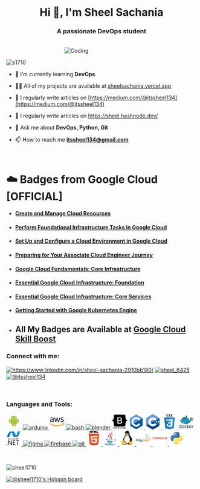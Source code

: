 <h1 align="center">Hi 👋, I'm Sheel Sachania</h1>
<h3 align="center">A passionate DevOps student </h3>
<br/>

<img align="right" alt="Coding" width="350" src="https://camo.githubusercontent.com/5ddf73ad3a205111cf8c686f687fc216c2946a75005718c8da5b837ad9de78c9/68747470733a2f2f7468756d62732e6766796361742e636f6d2f4576696c4e657874446576696c666973682d736d616c6c2e676966">

<br/>

<p align="left"> <img src="https://komarev.com/ghpvc/?username=s1710&label=Profile%20views&color=0e75b6&style=flat" alt="s1710" /> </p>

- 🌱 I’m currently learning **DevOps**

- 👨‍💻 All of my projects are available at [sheelsachania.vercel.app](sheelsachania.vercel.app)

- 📝 I regularly write articles on [https://medium.com/@itssheel134](https://medium.com/@itssheel134)

- 📝 I regularly write articles on https://sheel.hashnode.dev/

- 💬 Ask me about **DevOps, Python, Git**

- 📫 How to reach me **itssheel134@gmail.com**

<br />

# ☁️ Badges from Google Cloud [OFFICIAL]

- #### [Create and Manage Cloud Resources](https://www.cloudskillsboost.google/public_profiles/d53c9f42-05a9-4c1c-838f-32b11bbd80ff/badges/2974428)
- #### [Perform Foundational Infrastructure Tasks in Google Cloud](https://www.cloudskillsboost.google/public_profiles/d53c9f42-05a9-4c1c-838f-32b11bbd80ff/badges/3021510)
- #### [Set Up and Configure a Cloud Environment in Google Cloud](https://www.cloudskillsboost.google/public_profiles/d53c9f42-05a9-4c1c-838f-32b11bbd80ff/badges/3027205)
- #### [Preparing for Your Associate Cloud Engineer Journey](https://www.cloudskillsboost.google/public_profiles/d53c9f42-05a9-4c1c-838f-32b11bbd80ff/badges/2996736)
- #### [Google Cloud Fundamentals: Core Infrastructure](https://www.cloudskillsboost.google/public_profiles/d53c9f42-05a9-4c1c-838f-32b11bbd80ff/badges/3033579) 
- #### [Essential Google Cloud Infrastructure: Foundation](https://www.cloudskillsboost.google/public_profiles/d53c9f42-05a9-4c1c-838f-32b11bbd80ff/badges/3032472)
- #### [Essential Google Cloud Infrastructure: Core Services](https://www.cloudskillsboost.google/public_profiles/d53c9f42-05a9-4c1c-838f-32b11bbd80ff/badges/3037605)
- #### [Getting Started with Google Kubernetes Engine](https://www.cloudskillsboost.google/public_profiles/d53c9f42-05a9-4c1c-838f-32b11bbd80ff/badges/3039011)

- ## All My Badges are Available at [Google Cloud Skill Boost](https://www.cloudskillsboost.google/public_profiles/d53c9f42-05a9-4c1c-838f-32b11bbd80ff)

<h3 align="left">Connect with me:</h3>
<p align="left">
<a href="https://linkedin.com/in/https://www.linkedin.com/in/sheel-sachania-2910bb180/" target="blank"><img align="center" src="https://raw.githubusercontent.com/rahuldkjain/github-profile-readme-generator/master/src/images/icons/Social/linked-in-alt.svg" alt="https://www.linkedin.com/in/sheel-sachania-2910bb180/" height="30" width="40" /></a>
<a href="https://instagram.com/sheel_6425" target="blank"><img align="center" src="https://raw.githubusercontent.com/rahuldkjain/github-profile-readme-generator/master/src/images/icons/Social/instagram.svg" alt="sheel_6425" height="30" width="40" /></a>
<a href="https://medium.com/@itssheel134" target="blank"><img align="center" src="https://raw.githubusercontent.com/rahuldkjain/github-profile-readme-generator/master/src/images/icons/Social/medium.svg" alt="@itssheel134" height="30" width="40" /></a>
</p>

<br />
<h3 align="left">Languages and Tools:</h3>
<p align="left"> 
  
  <a href="https://developer.android.com" target="_blank" rel="noreferrer"> <img src="https://raw.githubusercontent.com/devicons/devicon/master/icons/android/android-original-wordmark.svg" alt="android" width="40" height="40"/> </a> 
  <a href="https://www.arduino.cc/" target="_blank" rel="noreferrer"> <img src="https://cdn.worldvectorlogo.com/logos/arduino-1.svg" alt="arduino" width="40" height="40"/> </a> 
  <a href="https://aws.amazon.com" target="_blank" rel="noreferrer"> <img src="https://raw.githubusercontent.com/devicons/devicon/master/icons/amazonwebservices/amazonwebservices-original-wordmark.svg" alt="aws" width="40" height="40"/> </a> 
  <a href="https://www.gnu.org/software/bash/" target="_blank" rel="noreferrer"> <img src="https://www.vectorlogo.zone/logos/gnu_bash/gnu_bash-icon.svg" alt="bash" width="40" height="40"/> </a> 
  <a href="https://www.blender.org/" target="_blank" rel="noreferrer"> <img src="https://download.blender.org/branding/community/blender_community_badge_white.svg" alt="blender" width="40" height="40"/> </a> 
  <a href="https://getbootstrap.com" target="_blank" rel="noreferrer"> <img src="https://raw.githubusercontent.com/devicons/devicon/master/icons/bootstrap/bootstrap-plain-wordmark.svg" alt="bootstrap" width="40" height="40"/> </a> 
  <a href="https://www.cprogramming.com/" target="_blank" rel="noreferrer"> <img src="https://raw.githubusercontent.com/devicons/devicon/master/icons/c/c-original.svg" alt="c" width="40" height="40"/> </a> 
  <a href="https://www.w3schools.com/cpp/" target="_blank" rel="noreferrer"> <img src="https://raw.githubusercontent.com/devicons/devicon/master/icons/cplusplus/cplusplus-original.svg" alt="cplusplus" width="40" height="40"/> </a> 
  <a href="https://www.w3schools.com/css/" target="_blank" rel="noreferrer"> <img src="https://raw.githubusercontent.com/devicons/devicon/master/icons/css3/css3-original-wordmark.svg" alt="css3" width="40" height="40"/> </a> 
  <a href="https://www.docker.com/" target="_blank" rel="noreferrer"> <img src="https://raw.githubusercontent.com/devicons/devicon/master/icons/docker/docker-original-wordmark.svg" alt="docker" width="40" height="40"/> </a> 
  <a href="https://dotnet.microsoft.com/" target="_blank" rel="noreferrer"> <img src="https://raw.githubusercontent.com/devicons/devicon/master/icons/dot-net/dot-net-original-wordmark.svg" alt="dotnet" width="40" height="40"/> </a> 
  <a href="https://www.figma.com/" target="_blank" rel="noreferrer"> <img src="https://www.vectorlogo.zone/logos/figma/figma-icon.svg" alt="figma" width="40" height="40"/> </a> 
  <a href="https://firebase.google.com/" target="_blank" rel="noreferrer"> <img src="https://www.vectorlogo.zone/logos/firebase/firebase-icon.svg" alt="firebase" width="40" height="40"/> </a> 
  <a href="https://git-scm.com/" target="_blank" rel="noreferrer"> <img src="https://www.vectorlogo.zone/logos/git-scm/git-scm-icon.svg" alt="git" width="40" height="40"/> </a> 
  <a href="https://www.w3.org/html/" target="_blank" rel="noreferrer"> <img src="https://raw.githubusercontent.com/devicons/devicon/master/icons/html5/html5-original-wordmark.svg" alt="html5" width="40" height="40"/> </a> 
  <a href="https://www.java.com" target="_blank" rel="noreferrer"> <img src="https://raw.githubusercontent.com/devicons/devicon/master/icons/java/java-original.svg" alt="java" width="40" height="40"/> </a> 
  <a href="https://www.linux.org/" target="_blank" rel="noreferrer"> <img src="https://raw.githubusercontent.com/devicons/devicon/master/icons/linux/linux-original.svg" alt="linux" width="40" height="40"/> </a> 
  <a href="https://www.mysql.com/" target="_blank" rel="noreferrer"> <img src="https://raw.githubusercontent.com/devicons/devicon/master/icons/mysql/mysql-original-wordmark.svg" alt="mysql" width="40" height="40"/> </a> 
  <a href="https://www.oracle.com/" target="_blank" rel="noreferrer"> <img src="https://raw.githubusercontent.com/devicons/devicon/master/icons/oracle/oracle-original.svg" alt="oracle" width="40" height="40"/> </a> 
  <a href="https://www.python.org" target="_blank" rel="noreferrer"> <img src="https://raw.githubusercontent.com/devicons/devicon/master/icons/python/python-original.svg" alt="python" width="40" height="40"/> </a> 

</p>

<br />
<!-- <p><img align="center" src="https://github-readme-stats.vercel.app/api/top-langs?username=sheel1710&show_icons=true&locale=en&layout=compact" alt="sheel1710" /></p> -->

<p><img align="center" src="https://github-readme-streak-stats.herokuapp.com/?user=sheel1710&" alt="sheel1710" /></p>

[![@sheel1710's Holopin board](https://holopin.me/sheel1710)](https://holopin.io/@sheel1710)
